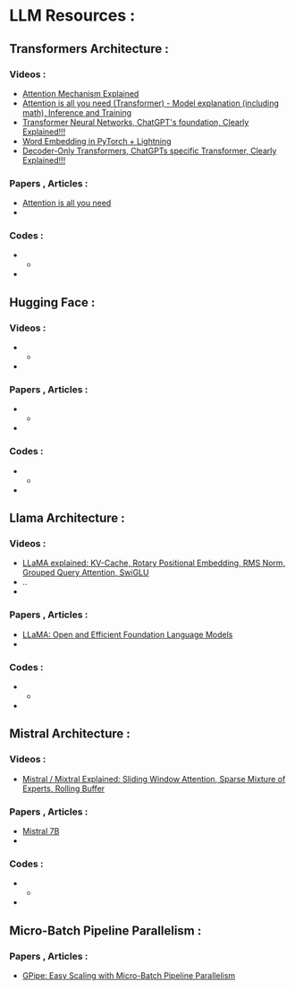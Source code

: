 # LLM Resources :

## Transformers Architecture :

### Videos :

- [Attention Mechanism Explained ](https://www.youtube.com/watch?v=PSs6nxngL6k&t=6s)
- [Attention is all you need (Transformer) - Model explanation (including math), Inference and Training](https://www.youtube.com/watch?v=bCz4OMemCcA)
- [Transformer Neural Networks, ChatGPT's foundation, Clearly Explained!!!](https://www.youtube.com/watch?v=zxQyTK8quyY&t=87s)
- [Word Embedding in PyTorch + Lightning](https://www.youtube.com/watch?v=Qf06XDYXCXI)
- [Decoder-Only Transformers, ChatGPTs specific Transformer, Clearly Explained!!!](https://www.youtube.com/watch?v=bQ5BoolX9Ag)
### Papers , Articles :
- [Attention is all you need ](https://arxiv.org/abs/1706.03762)
- 

### Codes :
- *
- 
## Hugging Face :

### Videos :
- *
- 
### Papers , Articles :
- *
- 
### Codes :
- *
- 

## Llama Architecture :

### Videos :

- [LLaMA explained: KV-Cache, Rotary Positional Embedding, RMS Norm, Grouped Query Attention, SwiGLU](https://www.youtube.com/watch?v=Mn_9W1nCFLo&t=2874s)
- ..
- 
### Papers , Articles :
- [LLaMA: Open and Efficient Foundation Language Models](https://arxiv.org/abs/2302.13971)
- 
### Codes :
- *
- 
## Mistral Architecture :
### Videos :
- [Mistral / Mixtral Explained: Sliding Window Attention, Sparse Mixture of Experts, Rolling Buffer](https://www.youtube.com/watch?v=UiX8K-xBUpE)

### Papers , Articles :
- [Mistral 7B](https://arxiv.org/abs/2310.06825)
- 
### Codes :
- *
- 
## Micro-Batch Pipeline Parallelism :
### Papers , Articles :
- [GPipe: Easy Scaling with Micro-Batch Pipeline Parallelism]([https://arxiv.org/abs/2310.06825](https://arxiv.org/pdf/1811.06965.pdf%E2%80%8Barxiv.org)https://arxiv.org/pdf/1811.06965.pdf%E2%80%8Barxiv.org)
